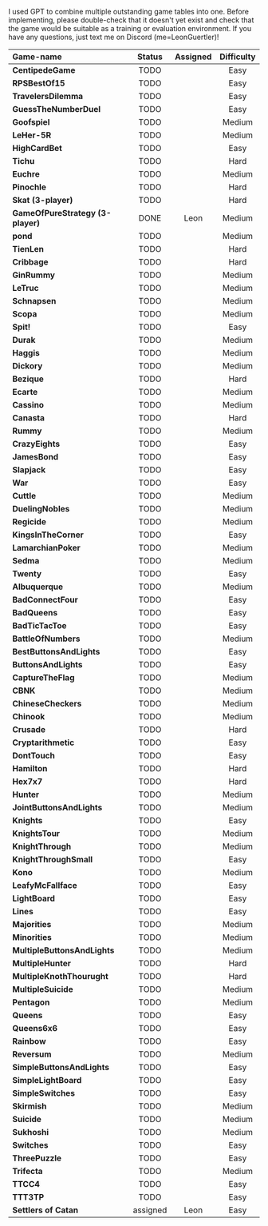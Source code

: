 I used GPT to combine multiple outstanding game tables into one. Before implementing, please double-check that it doesn't yet exist and check that the game would be suitable as a training or evaluation environment. If you have any questions, just text me on Discord (me=LeonGuertler)!


| Game-name                         | Status | Assigned | Difficulty |
| :-------------------------------- | :----: | :------: | :--------: |
| **CentipedeGame**                 |  TODO  |          |    Easy    |
| **RPSBestOf15**                   |  TODO  |          |    Easy    |
| **TravelersDilemma**              |  TODO  |          |    Easy    |
| **GuessTheNumberDuel**            |  TODO  |          |    Easy    |
| **Goofspiel**                     |  TODO  |          |   Medium   |
| **LeHer-5R**                      |  TODO  |          |   Medium   |
| **HighCardBet**                   |  TODO  |          |    Easy    |
| **Tichu**                         |  TODO  |          |    Hard    |
| **Euchre**                        |  TODO  |          |   Medium   |
| **Pinochle**                      |  TODO  |          |    Hard    |
| **Skat (3-player)**               |  TODO  |          |    Hard    |
| **GameOfPureStrategy (3-player)** |  DONE  | Leon     |   Medium   |
| **pond**                          |  TODO  |          |   Medium   |
| **TienLen**                       |  TODO  |          |    Hard    |
| **Cribbage**                      |  TODO  |          |    Hard    |
| **GinRummy**                      |  TODO  |          |   Medium   |
| **LeTruc**                        |  TODO  |          |   Medium   |
| **Schnapsen**                     |  TODO  |          |   Medium   |
| **Scopa**                         |  TODO  |          |   Medium   |
| **Spit!**                         |  TODO  |          |    Easy    |
| **Durak**                         |  TODO  |          |   Medium   |
| **Haggis**                        |  TODO  |          |   Medium   |
| **Dickory**                       |  TODO  |          |   Medium   |
| **Bezique**                       |  TODO  |          |    Hard    |
| **Ecarte**                        |  TODO  |          |   Medium   |
| **Cassino**                       |  TODO  |          |   Medium   |
| **Canasta**                       |  TODO  |          |    Hard    |
| **Rummy**                         |  TODO  |          |   Medium   |
| **CrazyEights**                   |  TODO  |          |    Easy    |
| **JamesBond**                     |  TODO  |          |    Easy    |
| **Slapjack**                      |  TODO  |          |    Easy    |
| **War**                           |  TODO  |          |    Easy    |
| **Cuttle**                        |  TODO  |          |   Medium   |
| **DuelingNobles**                 |  TODO  |          |   Medium   |
| **Regicide**                      |  TODO  |          |   Medium   |
| **KingsInTheCorner**              |  TODO  |          |    Easy    |
| **LamarchianPoker**               |  TODO  |          |   Medium   |
| **Sedma**                         |  TODO  |          |   Medium   |
| **Twenty**                        |  TODO  |          |    Easy    |
| **Albuquerque**                   |  TODO  |          |   Medium   |
| **BadConnectFour**                |  TODO  |          |    Easy    |
| **BadQueens**                     |  TODO  |          |    Easy    |
| **BadTicTacToe**                  |  TODO  |          |    Easy    |
| **BattleOfNumbers**               |  TODO  |          |   Medium   |
| **BestButtonsAndLights**          |  TODO  |          |    Easy    |
| **ButtonsAndLights**              |  TODO  |          |    Easy    |
| **CaptureTheFlag**                |  TODO  |          |   Medium   |
| **CBNK**                          |  TODO  |          |   Medium   |
| **ChineseCheckers**               |  TODO  |          |   Medium   |
| **Chinook**                       |  TODO  |          |   Medium   |
| **Crusade**                       |  TODO  |          |    Hard    |
| **Cryptarithmetic**               |  TODO  |          |    Easy    |
| **DontTouch**                     |  TODO  |          |    Easy    |
| **Hamilton**                      |  TODO  |          |    Hard    |
| **Hex7x7**                        |  TODO  |          |    Hard    |
| **Hunter**                        |  TODO  |          |   Medium   |
| **JointButtonsAndLights**         |  TODO  |          |   Medium   |
| **Knights**                       |  TODO  |          |    Easy    |
| **KnightsTour**                   |  TODO  |          |   Medium   |
| **KnightThrough**                 |  TODO  |          |   Medium   |
| **KnightThroughSmall**            |  TODO  |          |    Easy    |
| **Kono**                          |  TODO  |          |   Medium   |
| **LeafyMcFallface**               |  TODO  |          |    Easy    |
| **LightBoard**                    |  TODO  |          |    Easy    |
| **Lines**                         |  TODO  |          |    Easy    |
| **Majorities**                    |  TODO  |          |   Medium   |
| **Minorities**                    |  TODO  |          |   Medium   |
| **MultipleButtonsAndLights**      |  TODO  |          |   Medium   |
| **MultipleHunter**                |  TODO  |          |    Hard    |
| **MultipleKnothThourught**        |  TODO  |          |    Hard    |
| **MultipleSuicide**               |  TODO  |          |   Medium   |
| **Pentagon**                      |  TODO  |          |   Medium   |
| **Queens**                        |  TODO  |          |    Easy    |
| **Queens6x6**                     |  TODO  |          |    Easy    |
| **Rainbow**                       |  TODO  |          |    Easy    |
| **Reversum**                      |  TODO  |          |   Medium   |
| **SimpleButtonsAndLights**        |  TODO  |          |    Easy    |
| **SimpleLightBoard**              |  TODO  |          |    Easy    |
| **SimpleSwitches**                |  TODO  |          |    Easy    |
| **Skirmish**                      |  TODO  |          |   Medium   |
| **Suicide**                       |  TODO  |          |   Medium   |
| **Sukhoshi**                      |  TODO  |          |   Medium   |
| **Switches**                      |  TODO  |          |    Easy    |
| **ThreePuzzle**                   |  TODO  |          |    Easy    |
| **Trifecta**                      |  TODO  |          |   Medium   |
| **TTCC4**                         |  TODO  |          |    Easy    |
| **TTT3TP**                        |  TODO  |          |    Easy    |
| **Settlers of Catan**             |assigned| Leon     |    Easy    |

